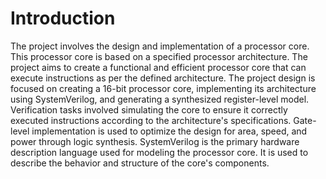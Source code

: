 # Introduction
The project involves the design and implementation of a processor core. This processor core is based on a specified processor architecture. The project aims to create a functional and efficient processor core that can execute instructions as per the defined architecture. The project design is focused on creating a 16-bit processor core, implementing its architecture using SystemVerilog, and generating a synthesized register-level model. Verification tasks involved simulating the core to ensure it correctly executed instructions according to the architecture's specifications. Gate-level implementation is used to optimize the design for area, speed, and power through logic synthesis. SystemVerilog is the primary hardware description language used for modeling the processor core. It is used to describe the behavior and structure of the core's components.
